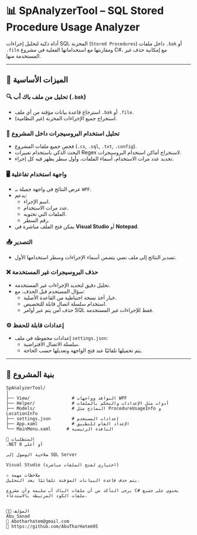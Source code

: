 # 📊 SpAnalyzerTool – SQL Stored Procedure Usage Analyzer

أداة ذكية لتحليل إجراءات SQL المخزنة (`Stored Procedures`) داخل ملفات `.bak` أو `.file` ومقارنتها مع استخداماتها الفعلية في مشروع C#، مع إمكانية حذف غير المستخدمة منها.

---

## 🚀 الميزات الأساسية

### 🔍 تحليل من ملف باك أب (`.bak`)
- استرجاع قاعدة بيانات مؤقتة من أي ملف `.bak` أو `.file`.
- استخراج جميع الإجراءات المخزنة (غير النظامية).

### 🧠 تحليل استخدام البروسيجرات داخل المشروع
- فحص جميع ملفات المشروع (`.cs`, `.sql`, `.txt`, `.config`).
- البحث الذكي باستخدام تعبيرات Regex لاستخراج أماكن استخدام البروسيجرات.
- تحديد عدد مرات الاستخدام، أسماء الملفات، وأول سطر يظهر فيه كل إجراء.

### 🖥️ واجهة استخدام تفاعلية
- عرض النتائج في واجهة جميلة بـ `WPF`.
- يدعم:
  - اسم الإجراء.
  - عدد مرات الاستخدام.
  - الملفات التي تحتويه.
  - رقم السطر.
- يمكن فتح الملف مباشرة في **Visual Studio** أو **Notepad**.

### 📤 التصدير
- تصدير النتائج إلى ملف نصي يتضمن أسماء الإجراءات وسطر استخدامها الأول.

### ❌ حذف البروسيجرات غير المستخدمة
- تحليل دقيق لتحديد الإجراءات غير المستخدمة.
- سؤال المستخدم قبل الحذف، مع:
  - خيار أخذ نسخة احتياطية من القاعدة الأصلية.
  - استخدام سلسلة اتصال قابلة للتخصيص.
  - حذف آمن يتم عبر أوامر SQL فقط للإجراءات غير المستخدمة.

### ⚙️ إعدادات قابلة للحفظ
- إعدادات محفوظة في ملف `settings.json`:
  - سلسلة الاتصال الافتراضية.
  - يتم تحميلها تلقائيًا عند فتح الواجهة وتعديلها حسب الحاجة.

---

## 📁 بنية المشروع

```plaintext
SpAnalyzerTool/
│
├── View/                # النوافذ وواجهات WPF
├── Helper/              # أدوات مثل الإعدادات والتحكم بالملفات
├── Models/              # النماذج مثل ProcedureUsageInfo و LocationInfo
├── settings.json        # إعدادات المستخدم
├── App.xaml             # الإعداد العام للتطبيق
└── MainMenu.xaml      # النافذة الرئيسية

🧪 المتطلبات
.NET 8 أو أعلى

صلاحية الوصول إلى SQL Server

Visual Studio (اختياري لفتح الملفات مباشرة)

⚠️ ملاحظات مهمة
يتم حذف قاعدة البيانات المؤقتة تلقائيًا بعد التحليل.

يرجى التأكد من أن ملفات الباك أب سليمة وأن مشروع C# يحتوي على جميع ملفات الكود المرتبطة بالاستدعاء.


🧑‍💻 المؤلف
Abu_Sanad
📧 Abotharhatem@gmail.com
📎 https://github.com/AbuTharHatem95




